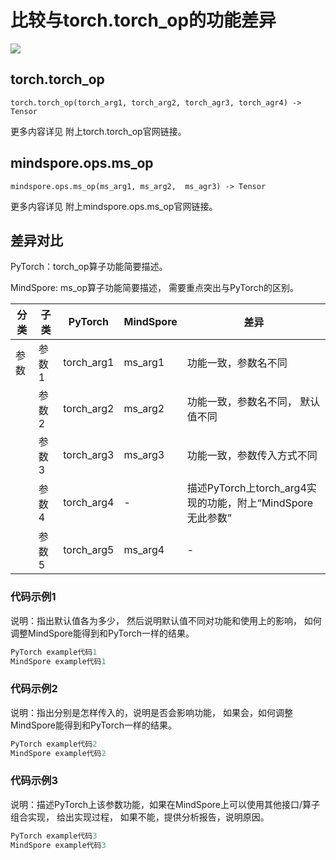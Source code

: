 # 比较与torch.torch_op的功能差异

<a href="https://gitee.com/mindspore/docs/blob/master/examples/api_mapping_with_diffs_template.md" target="_blank"><img src="https://mindspore-website.obs.cn-north-4.myhuaweicloud.com/website-images/master/resource/_static/logo_source.png"></a>

## torch.torch_op

```text
torch.torch_op(torch_arg1, torch_arg2, torch_agr3, torch_agr4) -> Tensor
```

更多内容详见 附上torch.torch_op官网链接。

## mindspore.ops.ms_op

```text
mindspore.ops.ms_op(ms_arg1, ms_arg2,  ms_agr3) -> Tensor
```

更多内容详见 附上mindspore.ops.ms_op官网链接。

## 差异对比

PyTorch：torch_op算子功能简要描述。

MindSpore: ms_op算子功能简要描述， 需要重点突出与PyTorch的区别。

| 分类 | 子类 |PyTorch | MindSpore | 差异 |
| --- | --- | --- | --- |---|
|参数 | 参数1 | torch_arg1 | ms_arg1 |功能一致，参数名不同 |
| | 参数2 | torch_arg2 | ms_arg2 | 功能一致，参数名不同， 默认值不同 |
| | 参数3 | torch_arg3 | ms_arg3 |功能一致，参数传入方式不同 |
| | 参数4 | torch_arg4 | - |描述PyTorch上torch_arg4实现的功能，附上“MindSpore无此参数” |
| | 参数5 | torch_arg5 | ms_arg4 |-|

### 代码示例1

说明：指出默认值各为多少， 然后说明默认值不同对功能和使用上的影响， 如何调整MindSpore能得到和PyTorch一样的结果。

```python
PyTorch example代码1
MindSpore example代码1
```

### 代码示例2

说明：指出分别是怎样传入的，说明是否会影响功能， 如果会，如何调整MindSpore能得到和PyTorch一样的结果。

```python
PyTorch example代码2
MindSpore example代码2
```

### 代码示例3

说明：描述PyTorch上该参数功能，如果在MindSpore上可以使用其他接口/算子组合实现， 给出实现过程， 如果不能，提供分析报告，说明原因。

```python
PyTorch example代码3
MindSpore example代码3
```
